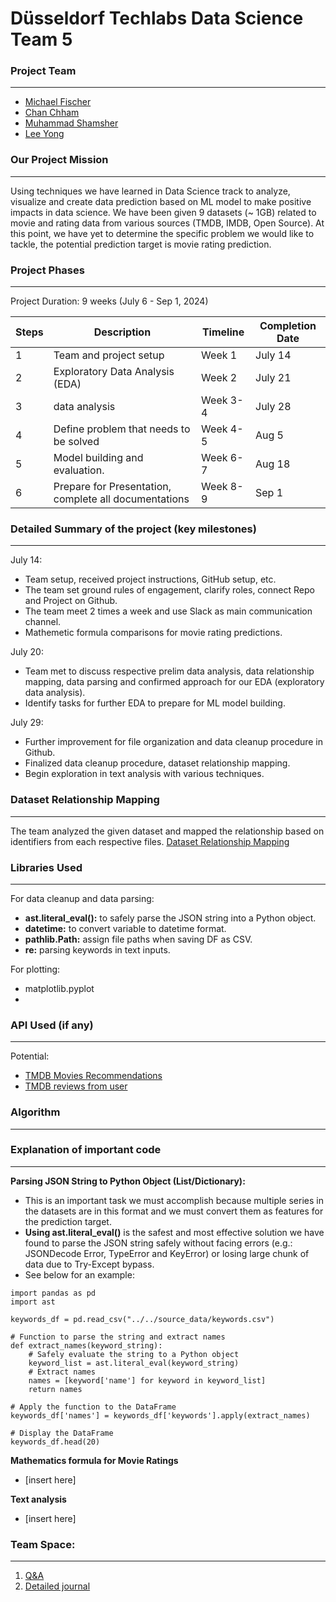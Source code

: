 # Düsseldorf Techlabs Data Science Team 5
### Project Team
---
- [Michael Fischer](https://github.com/michaeljordan53)
- [Chan Chham](https://github.com/ChanChham?query=slimrivermoi)
- [Muhammad Shamsher](https://github.com/Shamsher92)
- [Lee Yong](https://github.com/slimrivermoi)


### Our Project Mission
---
Using techniques we have learned in Data Science track to analyze, visualize and create data prediction based on ML model to make positive impacts in data science. 
We have been given 9 datasets (~ 1GB) related to movie and rating data from various sources (TMDB, IMDB, Open Source). At this point, we have yet to determine the specific problem we would like to tackle, the potential prediction target is movie rating prediction.


### Project Phases
---
Project Duration: 9 weeks (July 6 - Sep 1, 2024)

| Steps | Description | Timeline | Completion Date |
| ----------- | ----------- | ----------- | ----------- |
| 1 | Team and project setup | Week 1 | July 14 |
| 2 | Exploratory Data Analysis (EDA) | Week 2 | July 21 |
| 3 | data analysis | Week 3-4 | July 28 |
| 4 | Define problem that needs to be solved | Week 4-5 | Aug 5 |
| 5 | Model building and evaluation. | Week 6-7 | Aug 18 |
| 6 | Prepare for Presentation, complete all documentations | Week 8-9 | Sep 1 |

### Detailed Summary of the project (key milestones)
---
July 14:
  - Team setup, received project instructions, GitHub setup, etc.
  - The team set ground rules of engagement, clarify roles, connect Repo and Project on Github.
  - The team meet 2 times a week and use Slack as main communication channel.
  - Mathemetic formula comparisons for movie rating predictions.

July 20:
  - Team met to discuss respective prelim data analysis, data relationship mapping, data parsing and confirmed approach for our EDA (exploratory data analysis).
  - Identify tasks for further EDA to prepare for ML model building.

July 29:
  - Further improvement for file organization and data cleanup procedure in Github.
  - Finalized data cleanup procedure, dataset relationship mapping.
  - Begin exploration in text analysis with various techniques.

### Dataset Relationship Mapping
---
The team analyzed the given dataset and mapped the relationship based on identifiers from each respective files. [Dataset Relationship Mapping](https://github.com/slimrivermoi/Techlabs-DS5/blob/main/edit_data/Lee/Dataset_Relationship_Mapping%2029-07-24.png)

### Libraries Used
---
For data cleanup and data parsing:
- **ast.literal_eval():** to safely parse the JSON string into a Python object.  
- **datetime:** to convert variable to datetime format.
- **pathlib.Path:**  assign file paths when saving DF as CSV.
- **re:** parsing keywords in text inputs. 

For plotting:
- matplotlib.pyplot
- 

### API Used (if any)
---
Potential: 
- [TMDB Movies Recommendations](https://developer.themoviedb.org/reference/movie-recommendations)
- [TMDB reviews from user](https://developer.themoviedb.org/reference/movie-reviews)
### Algorithm
---

### Explanation of important code
---
**Parsing JSON String to Python Object (List/Dictionary):**
- This is an important task we must accomplish because multiple series in the datasets are in this format and we must convert them as features for the prediction target.
- **Using ast.literal_eval()** is the safest and most effective solution we have found to parse the JSON string safely without facing errors (e.g.: JSONDecode Error, TypeError and KeyError) or losing large chunk of data due to Try-Except bypass.
- See below for an example: 
```
import pandas as pd
import ast

keywords_df = pd.read_csv("../../source_data/keywords.csv")

# Function to parse the string and extract names
def extract_names(keyword_string):
    # Safely evaluate the string to a Python object
    keyword_list = ast.literal_eval(keyword_string)
    # Extract names
    names = [keyword['name'] for keyword in keyword_list]
    return names

# Apply the function to the DataFrame
keywords_df['names'] = keywords_df['keywords'].apply(extract_names)

# Display the DataFrame
keywords_df.head(20)
```

**Mathematics formula for Movie Ratings**
- [insert here]

**Text analysis**
- [insert here]




### Team Space:
---
1. [Q&A](https://www.notion.so/Question-and-Issues-5783ec63fba843e698d1f9913926abe8)
2. [Detailed journal](https://www.notion.so/7f1283873ba049998330cb60b68acfd6?v=9c0d17e321bd4d738bf5ce479dbde791)

 
 
 

